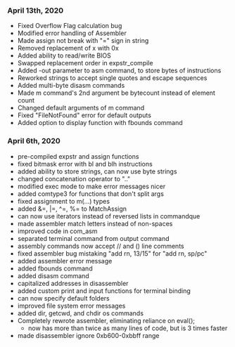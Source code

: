 ### April 13th, 2020

- Fixed Overflow Flag calculation bug
- Modified error handling of Assembler
- Made assign not break with "=" sign in string
- Removed replacement of x with 0x
- Added ability to read/write BIOS
- Swapped replacement order in expstr_compile
- Added -out parameter to asm command, to store bytes of instructions
- Reworked strings to accept single quotes and escape sequences
- Added multi-byte disasm commands
- Made m command's 2nd argument be bytecount instead of element count
- Changed default arguments of m command
- Fixed "FileNotFound" error for default outputs
- Added option to display function with fbounds command


### April 6th, 2020

- pre-compiled expstr and assign functions
- fixed bitmask error with bl and blh instructions
- added ability to store strings, can now use byte strings
- changed concatenation operator to ".."
- modified exec mode to make error messages nicer
- added comtype3 for functions that don't split args
- fixed assignment to m(...) types
- added &=, |=, ^=, %= to MatchAssign
- can now use iterators instead of reversed lists in commandque
- made assembler match letters instead of non-spaces
- improved code in com_asm
- separated terminal command from output command
- assembly commands now accept // and () line comments
- fixed assembler bug mistaking "add rn, 13/15" for "add rn, sp/pc"
- added assembler error message
- added fbounds command
- added disasm command
- capitalized addresses in disassembler
- added custom print and input functions for terminal binding
- can now specify default folders
- improved file system error messages
- added dir, getcwd, and chdir os commands
- Completely rewrote assembler, eliminating reliance on eval();
  - now has more than twice as many lines of code, but is 3 times faster
- made disassembler ignore 0xb600-0xbbff range
